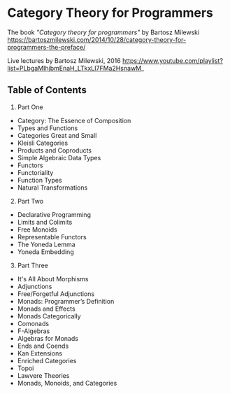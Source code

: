 # Category Theory for Programmers

The book *"Category theory for programmers"*
by Bartosz Milewski
https://bartoszmilewski.com/2014/10/28/category-theory-for-programmers-the-preface/

Live lectures by Bartosz Milewski, 2016
https://www.youtube.com/playlist?list=PLbgaMIhjbmEnaH_LTkxLI7FMa2HsnawM_


## Table of Contents

1. Part One
  - Category: The Essence of Composition
  - Types and Functions
  - Categories Great and Small
  - Kleisli Categories
  - Products and Coproducts
  - Simple Algebraic Data Types
  - Functors
  - Functoriality
  - Function Types
  - Natural Transformations

2. Part Two
  - Declarative Programming
  - Limits and Colimits
  - Free Monoids
  - Representable Functors
  - The Yoneda Lemma
  - Yoneda Embedding

3. Part Three
  - It's All About Morphisms
  - Adjunctions
  - Free/Forgetful Adjunctions
  - Monads: Programmer’s Definition
  - Monads and Effects
  - Monads Categorically
  - Comonads
  - F-Algebras
  - Algebras for Monads
  - Ends and Coends
  - Kan Extensions
  - Enriched Categories
  - Topoi
  - Lawvere Theories
  - Monads, Monoids, and Categories
